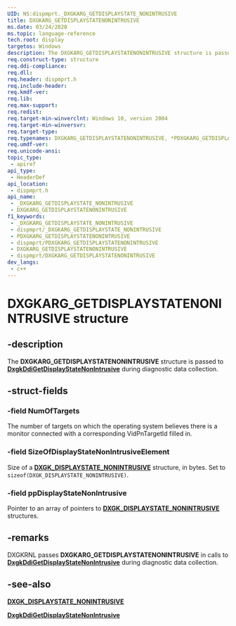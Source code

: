 ```yaml
---
UID: NS:dispmprt._DXGKARG_GETDISPLAYSTATE_NONINTRUSIVE
title: DXGKARG_GETDISPLAYSTATENONINTRUSIVE
ms.date: 03/24/2020
ms.topic: language-reference
tech.root: display
targetos: Windows
description: The DXGKARG_GETDISPLAYSTATENONINTRUSIVE structure is passed to DxgkDdiGetDisplayStateNonIntrusive during diagnostic data collection.
req.construct-type: structure
req.ddi-compliance: 
req.dll: 
req.header: dispmprt.h
req.include-header: 
req.kmdf-ver: 
req.lib: 
req.max-support: 
req.redist: 
req.target-min-winverclnt: Windows 10, version 2004
req.target-min-winversvr: 
req.target-type: 
req.typenames: DXGKARG_GETDISPLAYSTATENONINTRUSIVE, *PDXGKARG_GETDISPLAYSTATENONINTRUSIVE
req.umdf-ver: 
req.unicode-ansi: 
topic_type:
 - apiref
api_type:
 - HeaderDef
api_location:
 - dispmprt.h
api_name:
 - _DXGKARG_GETDISPLAYSTATE_NONINTRUSIVE
 - DXGKARG_GETDISPLAYSTATENONINTRUSIVE
f1_keywords:
 - _DXGKARG_GETDISPLAYSTATE_NONINTRUSIVE
 - dispmprt/_DXGKARG_GETDISPLAYSTATE_NONINTRUSIVE
 - PDXGKARG_GETDISPLAYSTATENONINTRUSIVE
 - dispmprt/PDXGKARG_GETDISPLAYSTATENONINTRUSIVE
 - DXGKARG_GETDISPLAYSTATENONINTRUSIVE
 - dispmprt/DXGKARG_GETDISPLAYSTATENONINTRUSIVE
dev_langs:
 - c++
---
```


# DXGKARG_GETDISPLAYSTATENONINTRUSIVE structure


## -description

The **DXGKARG_GETDISPLAYSTATENONINTRUSIVE** structure is passed to [**DxgkDdiGetDisplayStateNonIntrusive**](nc-dispmprt-dxgkddi_getdisplaystatenonintrusive.md) during diagnostic data collection.

## -struct-fields

### -field NumOfTargets

The number of targets on which the operating system believes there is a monitor connected with a corresponding VidPnTargetId filled in.

### -field SizeOfDisplayStateNonIntrusiveElement

Size of a [**DXGK_DISPLAYSTATE_NONINTRUSIVE**](ns-dispmprt-dxgk_displaystate_nonintrusive.md) structure, in bytes. Set to ```sizeof(DXGK_DISPLAYSTATE_NONINTRUSIVE)```.

### -field ppDisplayStateNonIntrusive

Pointer to an array of pointers to [**DXGK_DISPLAYSTATE_NONINTRUSIVE**](ns-dispmprt-dxgk_displaystate_nonintrusive.md) structures.

## -remarks

DXGKRNL passes **DXGKARG_GETDISPLAYSTATENONINTRUSIVE** in calls to [**DxgkDdiGetDisplayStateNonIntrusive**](nc-dispmprt-dxgkddi_getdisplaystatenonintrusive.md) during diagnostic data collection.

## -see-also

[**DXGK_DISPLAYSTATE_NONINTRUSIVE**](ns-dispmprt-dxgk_displaystate_nonintrusive.md)

[**DxgkDdiGetDisplayStateNonIntrusive**](nc-dispmprt-dxgkddi_getdisplaystatenonintrusive.md)

